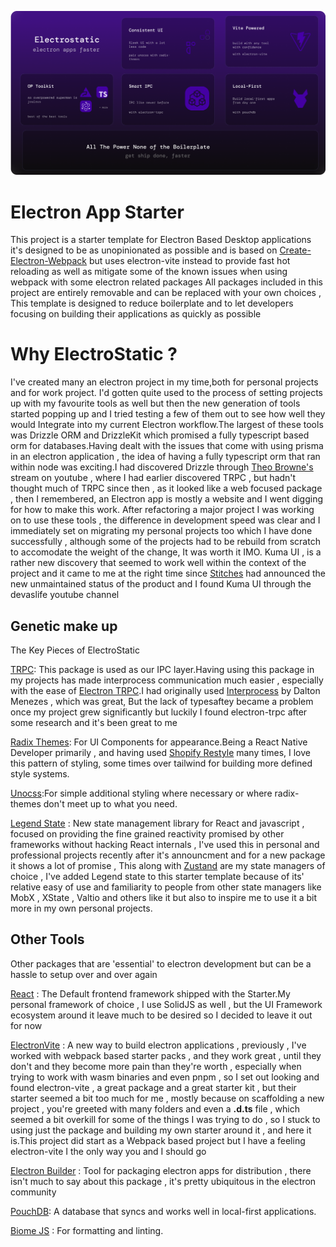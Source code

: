 ![plate](./assets/plate.png)

# Electron App Starter


This project is a starter template for Electron Based Desktop applications
it's designed to be as unopinionated as possible and is based on [Create-Electron-Webpack](https://github.com/sprout2000/create-electron-webpack) but uses electron-vite instead to provide fast hot reloading as well as mitigate some of the known issues when using webpack with some electron related packages
All packages included in this project are entirely removable and can be replaced with your own choices , This template is designed to reduce boilerplate and to let developers focusing on building their applications as quickly as possible

# Why ElectroStatic ?

I've created many an electron project in my time,both for personal projects and for work project.
I'd gotten quite used to the process of setting projects up with my favourite tools as well but then the new generation of tools started popping up and I tried testing a few of them out to see how well they would Integrate into my current Electron workflow.The largest of these tools was Drizzle ORM and DrizzleKit which promised a fully typescript based orm for databases.Having dealt with the issues that come with using prisma in an electron application , the idea of having a fully typescript orm that ran within node was exciting.I had discovered Drizzle through [Theo Browne's](https://t3.gg) stream on youtube , where I had earlier discovered TRPC , but hadn't thought much of TRPC since then , as it looked like a web focused package , then I remembered, an Electron app is mostly a website and I went digging for how to make this work.
After refactoring a major project I was working on to use these tools , the difference in development speed was clear and I immediately set on migrating my personal projects too which I have done successfully , although some of the projects had to be rebuild from scratch to accomodate the weight of the change, It was worth it IMO.
Kuma UI , is a rather new discovery that seemed to work well within the context of the project and it came to me at the right time since [Stitches](https://stitches.dev) had announced the new unmaintained status of the product and I found Kuma UI through the devaslife youtube channel


## Genetic make up

The Key Pieces of ElectroStatic

[TRPC](https://trpc.io): This package is used as our IPC layer.Having using this package in my projects has made interprocess communication much easier , especially with the ease of [Electron TRPC](https://www.electron-trpc.dev/).I had originally used [Interprocess](https://github.com/daltonmenezes/interprocess) by Dalton Menezes , which was great, But the lack of typesaftey became a problem once my project grew significantly but luckily I found electron-trpc after some research and it's been great to me

[Radix Themes](https://www.radix-ui.com/themes): For UI Components for appearance.Being a React Native Developer primarily , and having used [Shopify Restyle](https://github.com/Shopify/restyle) many times, I love this pattern of styling, some times over tailwind for building more defined style systems.

[Unocss](https://unocss.dev):For simple additional styling where necessary or where radix-themes don't meet up to what you need.

<!-- [Drizzle](https://orm.drizzle.team) : Typescript interface for our storing data in a local database , Ideal for offline first applications and other applications that will need to store some other type of information locally that is too structured or too large for web local storage.Offline first apps have become more and more popular in Userland , and building apps with offline first in mind , is a key strategy to success for indie app developers , So drizzle and SQLite are great fits for projects targetting those environments -->

[Legend State](https://legendapp.com/open-source/state) : New state management library for React and javascript , focused on providing the fine grained reactivity promised by other frameworks without hacking React internals , I've used this in personal and professional projects recently after it's announcment and for a new package it shows a lot of promise , This along with [Zustand](https://docs.pmnd.rs/zustand/getting-started/introduction) are my state managers of choice , I've added Legend state to this starter template because of its' relative easy of use and familiarity to people from other state managers like MobX , XState , Valtio and others like it but also to inspire me to use it a bit more in my own personal projects.

## Other Tools
Other packages that are 'essential' to electron development but
can be a hassle to setup over and over again

[React](https://react.dev) : The Default frontend framework shipped with the Starter.My personal framework of choice , I use SolidJS as well , but the UI Framework ecosystem around it leave much to be desired so I decided to leave it out for now

[ElectronVite](https://electron-vite.com) : A new way to build electron applications , previously , I've worked with webpack based starter packs , and they work great , until they don't and they become more pain than they're worth , especially when trying to work with wasm binaries and even pnpm , so I set out looking and found electron-vite , a great package and a great starter kit , but their starter seemed a bit too much for me , mostly because on scaffolding a new project , you're greeted with many folders and even a **.d.ts** file , which seemed a bit overkill for some of the things I was trying to do , so I stuck to using just the package and building my own starter around it , and here it is.This project did start as a Webpack based project but I have a feeling electron-vite I the only way you and I should go

[Electron Builder](https://electron.build.) : Tool for packaging electron apps for distribution , there isn't much to say about this package , it's pretty ubiquitous in the electron community

[PouchDB](https://pouchdb.com): A database that syncs and works well in local-first applications.

[Biome JS](https://biomejs.dev) : For formatting and linting.
